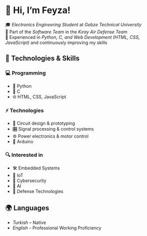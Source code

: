# 👋 Hi, I’m Feyza!  

🎓 *Electronics Engineering Student* at *Gebze Technical University*  
👀 Part of the *Software Team* in the *Kıray Air Defense Team*  
🌱 Experienced in *Python, C, and Web Development (HTML, CSS, JavaScript)* and continuously improving my skills  

## 🔧 Technologies & Skills  

### 💻 Programming  
- 🐍 Python  
- 💾 C  
- 🌐 HTML, CSS, JavaScript  

### ⚡ Technologies  
- 🔌 Circuit design & prototyping  
- 🎛️ Signal processing & control systems  
- ⚙️ Power electronics & motor control  
- 🤖 Arduino  

### 🔍 Interested in  
- 🛠 Embedded Systems  
- 📡 IoT  
- 🔐 Cybersecurity  
- 🤖 AI  
- 🚀 Defense Technologies  

## 🌍 Languages  
- *Turkish* – Native 
- *English* – Professional Working Proficiency
